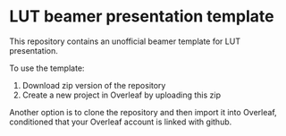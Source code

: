 # LUT beamer presentation template
This repository contains an unofficial beamer template for LUT presentation.

To use the template:
  1. Download zip version of the repository
  2. Create a new project in Overleaf by uploading this zip 

Another option is to clone the repository and then import it into Overleaf, conditioned that your Overleaf account is linked with github.
